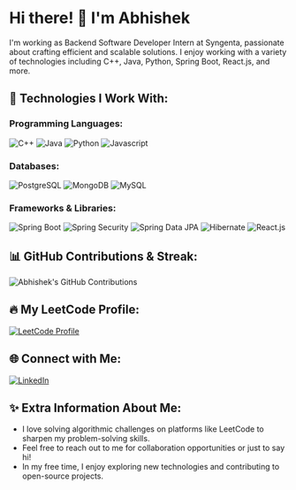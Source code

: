 # Hi there! 👋 I'm Abhishek

I'm working as Backend Software Developer Intern at Syngenta, passionate about crafting efficient and scalable solutions. I enjoy working with a variety of technologies including C++, Java, Python, Spring Boot, React.js, and more.

## 🚀 Technologies I Work With:

### Programming Languages:
![C++](https://img.shields.io/badge/C++-blue?logo=c%2B%2B)
![Java](https://img.shields.io/badge/Java-orange?logo=java)
![Python](https://img.shields.io/badge/Python-yellow?logo=python)
![Javascript](https://img.shields.io/badge/Javascript-red?logo=javascript)

### Databases:
![PostgreSQL](https://img.shields.io/badge/PostgreSQL-blue?logo=postgresql)
![MongoDB](https://img.shields.io/badge/MongoDB-green?logo=mongodb)
![MySQL](https://img.shields.io/badge/MySQL-blue?logo=mysql)

### Frameworks & Libraries:
![Spring Boot](https://img.shields.io/badge/Spring_Boot-lightgreen?logo=springboot)
![Spring Security](https://img.shields.io/badge/Spring_Security-green?logo=spring)
![Spring Data JPA](https://img.shields.io/badge/Spring_Data_JPA-yellowgreen?logo=spring)
![Hibernate](https://img.shields.io/badge/Hibernate-blue?logo=hibernate)
![React.js](https://img.shields.io/badge/React.js-blue?logo=react)

## 📊 GitHub Contributions & Streak:

![Abhishek's GitHub Contributions](https://github-readme-streak-stats.herokuapp.com/?user=AbhiIkhar)

<!-- If you want to show the total contributions, you can use the following link -->
<!-- ![Abhishek's Total GitHub Contributions](https://github-readme-stats.vercel.app/api/?username=AbhiIkhar&show_icons=true&theme=radical) -->


## 🔥 My LeetCode Profile:

[![LeetCode Profile](https://img.shields.io/badge/LeetCode-ikharabhishek-brightgreen)](https://leetcode.com/u/ikharabhishek/)

## 🌐 Connect with Me:

[![LinkedIn](https://img.shields.io/badge/LinkedIn-Abhishek%20Ikhar-blue)](https://www.linkedin.com/in/abhishek-ikhar/)

## ✨ Extra Information About Me:

- I love solving algorithmic challenges on platforms like LeetCode to sharpen my problem-solving skills.
- Feel free to reach out to me for collaboration opportunities or just to say hi!
-  In my free time, I enjoy exploring new technologies and contributing to open-source projects.
